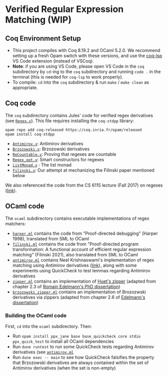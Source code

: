 # Verified Regular Expression Matching (WIP)

## Coq Environment Setup
- This project compiles with Coq 8.19.2 and OCaml 5.2.0. We recommend setting up a fresh Opam switch with these versions, and use the [coq-lsp](https://github.com/ejgallego/coq-lsp) VS Code extension (instead of VSCoq). 
- **Note**: if you are using VS Code, please open VS Code in the `coq` subdirectory by `cd`-ing to the `coq` subdirectory and running `code .` in the terminal (this is needed for `coq-lsp` to work properly).
- To compile: `cd` into the `coq` subdirectory & run `make` / `make clean` as appropriate. 

## Coq code 
The `coq` subdirectory contains Jules' code for verified regex derivatives 
(see [`Regex.v`](./coq/Regex.v)). This file requires installing the `coq-stdpp` library:
```
opam repo add coq-released https://coq.inria.fr/opam/released
opam install coq-stdpp
```
- [`Antimirov.v`](./coq/Antimirov.v): Antimirov derivatives
- [`Brzozowski.v`](./coq/Brzozowski.v): Brzozowski derivatives
- [`ReCountable.v`](./coq/ReCountable.v): Proving that regexes are countable
- [`Regex_opt.v`](./coq/Regex_opt.v): Smart constructors for regexes
- [`ListMonad.v`](./coq/ListMonad.v) : The list monad
- [`Filinski.v`](./coq/Filinski.v): Our attempt at mechanizing the Filinski paper mentioned below

We also referenced the code from the CS 6115 lecture (Fall 2017) on regexes ([link](https://www.cs.cornell.edu/courses/cs6115/2017fa/notes/SimpleLex.html)).
 

## OCaml code 
The `ocaml` subdirectory contains executable implementations of regex matchers:
- [`harper.ml`](./ocaml/lib/harper.ml) contains the code from "Proof-directed debugging" (Harper 1998), translated from SML to OCaml
- [`filinski.ml`](./ocaml/lib/filinski.ml) contains the code from "Proof-directed program transformation: A functional account of efficient regular expression matching" (Filinski 2021), also translated from SML to OCaml 
- [`antimirov.ml`](./ocaml/lib/antimirov.ml) contains Neel Krishnaswami's implementation of regex matching using Antimirov derivatives ([link](https://semantic-domain.blogspot.com/2013/11/antimirov-derivatives-for-regular.html)), along with some experiments using QuickCheck to test lemmas regarding Antimirov derivatives 
- [`zipper.ml`](./ocaml/lib/zipper.ml) contains an implementation of [Huet's zipper](https://en.wikipedia.org/wiki/Zipper_(data_structure)) (adapted from chapter 2.3 of [Romain Edelmann's PhD dissertation](https://infoscience.epfl.ch/server/api/core/bitstreams/4fcb9f0f-7ac1-484f-823c-c19de39dd9ff/content))     
- [`brzozowski_zipper.ml`](./ocaml/lib/brzozowski_zipper.ml) contains an implementation of Brozozwski derivatives via zippers (adapted from chapter 2.6 of [Edelmann's dissertation](https://infoscience.epfl.ch/server/api/core/bitstreams/4fcb9f0f-7ac1-484f-823c-c19de39dd9ff/content))     

### Building the OCaml code
First, `cd` into the `ocaml` subdirectory. Then: 
- Run `opam install ppx_jane base base_quickcheck core stdio ppx_quick_test` to install all OCaml dependencies
- Run `dune runtest` to run some QuickCheck tests regarding Antimirov derivatives (see [`antimirov.ml`](./ocaml/lib/antimirov.ml) 
- Run `dune exec -- main` to see how QuickCheck falsifies the property that Brzozowski derivatives are always contained within the set of Antimirov derivatives (when the set is non-empty)
